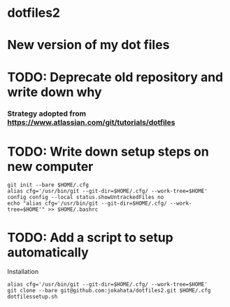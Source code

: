 # dotfiles2
# New version of my dot files
# TODO: Deprecate old repository and write down why

### Strategy adopted from https://www.atlassian.com/git/tutorials/dotfiles

# TODO: Write down setup steps on new computer
```
git init --bare $HOME/.cfg
alias cfg='/usr/bin/git --git-dir=$HOME/.cfg/ --work-tree=$HOME'
config config --local status.showUntrackedFiles no
echo "alias cfg='/usr/bin/git --git-dir=$HOME/.cfg/ --work-tree=$HOME'" >> $HOME/.bashrc
```

# TODO: Add a script to setup automatically

Installation
```
alias cfg='/usr/bin/git --git-dir=$HOME/.cfg/ --work-tree=$HOME'
git clone --bare git@github.com:jokahata/dotfiles2.git $HOME/.cfg
dotfilessetup.sh
```
